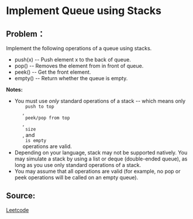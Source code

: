 # Implement Queue using Stacks

## Problem：

<div class="question-content">
 <p>
 </p>
 <p>
  Implement the following operations of a queue using stacks.
 </p>
 <ul>
  <li>
   push(x) -- Push element x to the back of queue.
  </li>
  <li>
   pop() -- Removes the element from in front of queue.
  </li>
  <li>
   peek() -- Get the front element.
  </li>
  <li>
   empty() -- Return whether the queue is empty.
  </li>
 </ul>
 <b>
  Notes:
 </b>
 <br/>
 <ul>
  <li>
   You must use
   <i>
    only
   </i>
   standard operations of a stack -- which means only
   <code>
    push to top
   </code>
   ,
   <code>
    peek/pop from top
   </code>
   ,
   <code>
    size
   </code>
   , and
   <code>
    is empty
   </code>
   operations are valid.
  </li>
  <li>
   Depending on your language, stack may not be supported natively. You may simulate a stack by using a list or deque (double-ended queue), as long as you use only standard operations of a stack.
  </li>
  <li>
   You may assume that all operations are valid (for example, no pop or peek operations will be called on an empty queue).
  </li>
 </ul>
</div>


## Source:
[Leetcode](https://leetcode.com/problems/implement-queue-using-stacks/)
